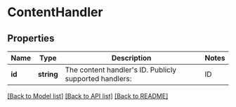 # ContentHandler

## Properties
Name | Type | Description | Notes
------------ | ------------- | ------------- | -------------
**id** | **string** | The content handler&#39;s ID.  Publicly supported handlers:    | ID                           | Documentation         |  |------------------------------|-----------------------|  | resource/x-bb-courselink     | CourseLinkTOPubV1     |  | resource/x-bb-forumlink      | DiscussionLinkTOPubV1 |  | resource/x-bb-document       | ContentItemTOPubV1    |  | resource/x-bb-externallink   | ExternalLinkTOPubV1   |  | resource/x-bb-folder         | ContentFolderTOPubV1  |    For handlers that are not publicly supported yet, their ID will be shown here, and updates to common content attributes are allowed, but extended handler-specific attributes will not be visible. | 

[[Back to Model list]](../README.md#documentation-for-models) [[Back to API list]](../README.md#documentation-for-api-endpoints) [[Back to README]](../README.md)


